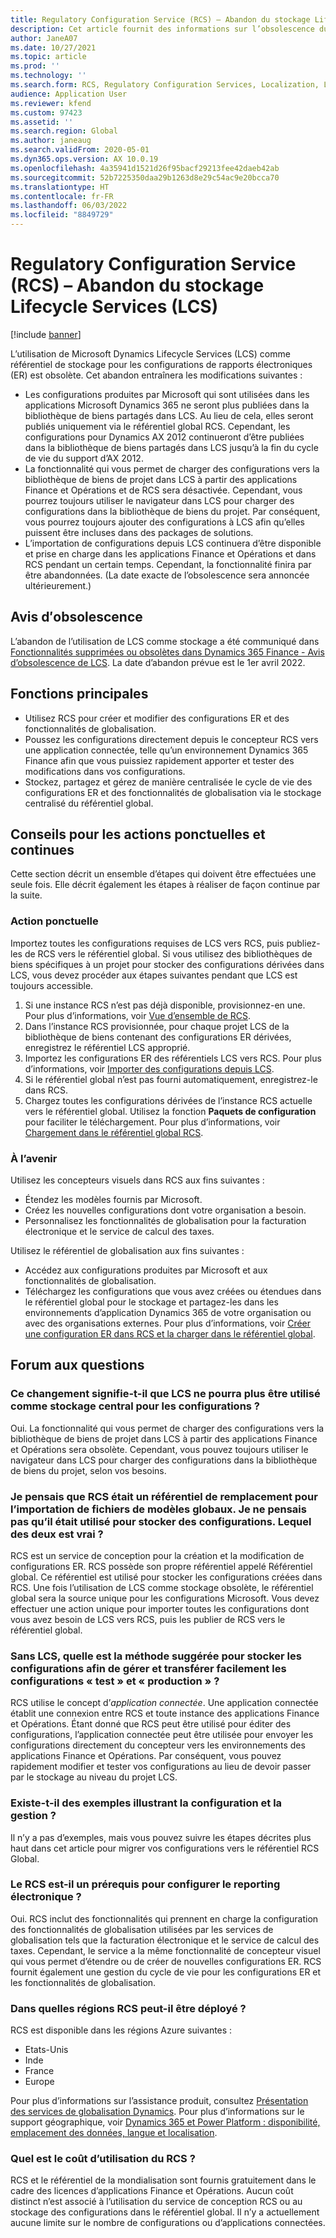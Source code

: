 ```yaml
---
title: Regulatory Configuration Service (RCS) – Abandon du stockage Lifecycle Services (LCS)
description: Cet article fournit des informations sur l’obsolescence du stockage Microsoft Dynamics Lifecycle Services (LCS) prévu dans le cadre du déploiement du référentiel global Regulatory Configuration Service (RCS).
author: JaneA07
ms.date: 10/27/2021
ms.topic: article
ms.prod: ''
ms.technology: ''
ms.search.form: RCS, Regulatory Configuration Services, Localization, LCS storage, LCS storage deprecation
audience: Application User
ms.reviewer: kfend
ms.custom: 97423
ms.assetid: ''
ms.search.region: Global
ms.author: janeaug
ms.search.validFrom: 2020-05-01
ms.dyn365.ops.version: AX 10.0.19
ms.openlocfilehash: 4a35941d1521d26f95bacf29213fee42daeb42ab
ms.sourcegitcommit: 52b7225350daa29b1263d8e29c54ac9e20bcca70
ms.translationtype: HT
ms.contentlocale: fr-FR
ms.lasthandoff: 06/03/2022
ms.locfileid: "8849729"
---
```

# <a name="regulatory-configuration-service-rcs--lifecycle-services-lcs-storage-deprecation"></a>Regulatory Configuration Service (RCS) – Abandon du stockage Lifecycle Services (LCS)

[!include [banner](../includes/banner.md)]

L’utilisation de Microsoft Dynamics Lifecycle Services (LCS) comme référentiel de stockage pour les configurations de rapports électroniques (ER) est obsolète. Cet abandon entraînera les modifications suivantes :

- Les configurations produites par Microsoft qui sont utilisées dans les applications Microsoft Dynamics 365 ne seront plus publiées dans la bibliothèque de biens partagés dans LCS. Au lieu de cela, elles seront publiés uniquement via le référentiel global RCS. Cependant, les configurations pour Dynamics AX 2012 continueront d’être publiées dans la bibliothèque de biens partagés dans LCS jusqu’à la fin du cycle de vie du support d’AX 2012.
- La fonctionnalité qui vous permet de charger des configurations vers la bibliothèque de biens de projet dans LCS à partir des applications Finance et Opérations et de RCS sera désactivée. Cependant, vous pourrez toujours utiliser le navigateur dans LCS pour charger des configurations dans la bibliothèque de biens du projet. Par conséquent, vous pourrez toujours ajouter des configurations à LCS afin qu’elles puissent être incluses dans des packages de solutions.
- L’importation de configurations depuis LCS continuera d’être disponible et prise en charge dans les applications Finance et Opérations et dans RCS pendant un certain temps. Cependant, la fonctionnalité finira par être abandonnées. (La date exacte de l’obsolescence sera annoncée ultérieurement.)

## <a name="deprecation-notice"></a>Avis d′obsolescence

L’abandon de l’utilisation de LCS comme stockage a été communiqué dans [Fonctionnalités supprimées ou obsolètes dans Dynamics 365 Finance - Avis d’obsolescence de LCS](../get-started/removed-deprecated-features-finance.md#features-removed-or-deprecated-in-the-finance-10017-release). La date d’abandon prévue est le 1er avril 2022.

## <a name="key-features"></a>Fonctions principales

- Utilisez RCS pour créer et modifier des configurations ER et des fonctionnalités de globalisation.
- Poussez les configurations directement depuis le concepteur RCS vers une application connectée, telle qu’un environnement Dynamics 365 Finance afin que vous puissiez rapidement apporter et tester des modifications dans vos configurations.
- Stockez, partagez et gérez de manière centralisée le cycle de vie des configurations ER et des fonctionnalités de globalisation via le stockage centralisé du référentiel global.

## <a name="guidance-for-one-time-and-ongoing-actions"></a>Conseils pour les actions ponctuelles et continues

Cette section décrit un ensemble d’étapes qui doivent être effectuées une seule fois. Elle décrit également les étapes à réaliser de façon continue par la suite.

### <a name="one-time-action"></a>Action ponctuelle

Importez toutes les configurations requises de LCS vers RCS, puis publiez-les de RCS vers le référentiel global. Si vous utilisez des bibliothèques de biens spécifiques à un projet pour stocker des configurations dérivées dans LCS, vous devez procéder aux étapes suivantes pendant que LCS est toujours accessible.

1. Si une instance RCS n’est pas déjà disponible, provisionnez-en une. Pour plus d’informations, voir [Vue d’ensemble de RCS](rcs-overview.md).
2. Dans l’instance RCS provisionnée, pour chaque projet LCS de la bibliothèque de biens contenant des configurations ER dérivées, enregistrez le référentiel LCS approprié.
3. Importez les configurations ER des référentiels LCS vers RCS. Pour plus d’informations, voir [Importer des configurations depuis LCS](/dynamics365/fin-ops-core/dev-itpro/analytics/tasks/er-import-configuration-lifecycle-services).
4. Si le référentiel global n’est pas fourni automatiquement, enregistrez-le dans RCS.
5. Chargez toutes les configurations dérivées de l’instance RCS actuelle vers le référentiel global. Utilisez la fonction **Paquets de configuration** pour faciliter le téléchargement. Pour plus d’informations, voir [Chargement dans le référentiel global RCS](rcs-global-repo-upload.md).

### <a name="going-forward"></a>À l’avenir

Utilisez les concepteurs visuels dans RCS aux fins suivantes :

- Étendez les modèles fournis par Microsoft.
- Créez les nouvelles configurations dont votre organisation a besoin.
- Personnalisez les fonctionnalités de globalisation pour la facturation électronique et le service de calcul des taxes.

Utilisez le référentiel de globalisation aux fins suivantes :

- Accédez aux configurations produites par Microsoft et aux fonctionnalités de globalisation.
- Téléchargez les configurations que vous avez créées ou étendues dans le référentiel global pour le stockage et partagez-les dans les environnements d’application Dynamics 365 de votre organisation ou avec des organisations externes. Pour plus d’informations, voir [Créer une configuration ER dans RCS et la charger dans le référentiel global](rcs-global-repo-upload.md).

## <a name="frequently-asked-questions"></a>Forum aux questions

### <a name="does-this-change-mean-that-lcs-cant-be-used-as-central-storage-for-configurations"></a>Ce changement signifie-t-il que LCS ne pourra plus être utilisé comme stockage central pour les configurations ?

Oui. La fonctionnalité qui vous permet de charger des configurations vers la bibliothèque de biens de projet dans LCS à partir des applications Finance et Opérations sera obsolète. Cependant, vous pouvez toujours utiliser le navigateur dans LCS pour charger des configurations dans la bibliothèque de biens du projet, selon vos besoins.

### <a name="i-thought-that-rcs-was-a-replacement-repository-for-importing-global-template-files-i-didnt-think-that-its-used-to-store-configurations-which-is-correct"></a>Je pensais que RCS était un référentiel de remplacement pour l’importation de fichiers de modèles globaux. Je ne pensais pas qu’il était utilisé pour stocker des configurations. Lequel des deux est vrai ?

RCS est un service de conception pour la création et la modification de configurations ER. RCS possède son propre référentiel appelé Référentiel global. Ce référentiel est utilisé pour stocker les configurations créées dans RCS. Une fois l’utilisation de LCS comme stockage obsolète, le référentiel global sera la source unique pour les configurations Microsoft. Vous devez effectuer une action unique pour importer toutes les configurations dont vous avez besoin de LCS vers RCS, puis les publier de RCS vers le référentiel global.

### <a name="without-lcs-what-is-the-suggested-way-to-store-configurations-so-that-test-and-production-configurations-can-easily-be-managed-and-transferred"></a>Sans LCS, quelle est la méthode suggérée pour stocker les configurations afin de gérer et transférer facilement les configurations « test » et « production » ?

RCS utilise le concept d’*application connectée*. Une application connectée établit une connexion entre RCS et toute instance des applications Finance et Opérations. Étant donné que RCS peut être utilisé pour éditer des configurations, l’application connectée peut être utilisée pour envoyer les configurations directement du concepteur vers les environnements des applications Finance et Opérations. Par conséquent, vous pouvez rapidement modifier et tester vos configurations au lieu de devoir passer par le stockage au niveau du projet LCS.

### <a name="are-there-any-examples-that-show-the-setup-and-management"></a>Existe-t-il des exemples illustrant la configuration et la gestion ?

Il n’y a pas d’exemples, mais vous pouvez suivre les étapes décrites plus haut dans cet article pour migrer vos configurations vers le référentiel RCS Global.

### <a name="is-rcs-a-prerequisite-to-configure-electronic-reporting"></a>Le RCS est-il un prérequis pour configurer le reporting électronique ?

Oui. RCS inclut des fonctionnalités qui prennent en charge la configuration des fonctionnalités de globalisation utilisées par les services de globalisation tels que la facturation électronique et le service de calcul des taxes. Cependant, le service a la même fonctionnalité de concepteur visuel qui vous permet d’étendre ou de créer de nouvelles configurations ER. RCS fournit également une gestion du cycle de vie pour les configurations ER et les fonctionnalités de globalisation.

### <a name="which-regions-can-rcs-be-deployed-in"></a>Dans quelles régions RCS peut-il être déployé ?

RCS est disponible dans les régions Azure suivantes :

- Etats-Unis
- Inde
- France
- Europe

Pour plus d’informations sur l’assistance produit, consultez [Présentation des services de globalisation Dynamics](globalization-services-overview.md). Pour plus d’informations sur le support géographique, voir [Dynamics 365 et Power Platform : disponibilité, emplacement des données, langue et localisation](https://aka.ms/rcs/D365Productavailabilityguide).

### <a name="whats-the-cost-of-using-rcs"></a>Quel est le coût d’utilisation du RCS ?

RCS et le référentiel de la mondialisation sont fournis gratuitement dans le cadre des licences d’applications Finance et Opérations. Aucun coût distinct n’est associé à l’utilisation du service de conception RCS ou au stockage des configurations dans le référentiel global. Il n’y a actuellement aucune limite sur le nombre de configurations ou d’applications connectées.
